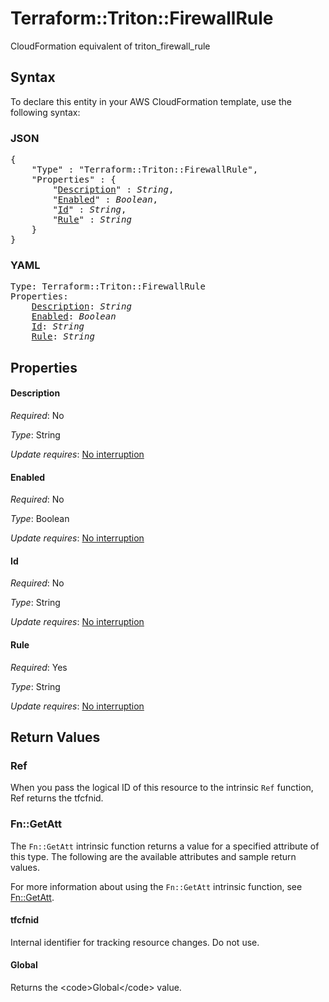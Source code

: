 # Terraform::Triton::FirewallRule

CloudFormation equivalent of triton_firewall_rule

## Syntax

To declare this entity in your AWS CloudFormation template, use the following syntax:

### JSON

<pre>
{
    "Type" : "Terraform::Triton::FirewallRule",
    "Properties" : {
        "<a href="#description" title="Description">Description</a>" : <i>String</i>,
        "<a href="#enabled" title="Enabled">Enabled</a>" : <i>Boolean</i>,
        "<a href="#id" title="Id">Id</a>" : <i>String</i>,
        "<a href="#rule" title="Rule">Rule</a>" : <i>String</i>
    }
}
</pre>

### YAML

<pre>
Type: Terraform::Triton::FirewallRule
Properties:
    <a href="#description" title="Description">Description</a>: <i>String</i>
    <a href="#enabled" title="Enabled">Enabled</a>: <i>Boolean</i>
    <a href="#id" title="Id">Id</a>: <i>String</i>
    <a href="#rule" title="Rule">Rule</a>: <i>String</i>
</pre>

## Properties

#### Description

_Required_: No

_Type_: String

_Update requires_: [No interruption](https://docs.aws.amazon.com/AWSCloudFormation/latest/UserGuide/using-cfn-updating-stacks-update-behaviors.html#update-no-interrupt)

#### Enabled

_Required_: No

_Type_: Boolean

_Update requires_: [No interruption](https://docs.aws.amazon.com/AWSCloudFormation/latest/UserGuide/using-cfn-updating-stacks-update-behaviors.html#update-no-interrupt)

#### Id

_Required_: No

_Type_: String

_Update requires_: [No interruption](https://docs.aws.amazon.com/AWSCloudFormation/latest/UserGuide/using-cfn-updating-stacks-update-behaviors.html#update-no-interrupt)

#### Rule

_Required_: Yes

_Type_: String

_Update requires_: [No interruption](https://docs.aws.amazon.com/AWSCloudFormation/latest/UserGuide/using-cfn-updating-stacks-update-behaviors.html#update-no-interrupt)

## Return Values

### Ref

When you pass the logical ID of this resource to the intrinsic `Ref` function, Ref returns the tfcfnid.

### Fn::GetAtt

The `Fn::GetAtt` intrinsic function returns a value for a specified attribute of this type. The following are the available attributes and sample return values.

For more information about using the `Fn::GetAtt` intrinsic function, see [Fn::GetAtt](https://docs.aws.amazon.com/AWSCloudFormation/latest/UserGuide/intrinsic-function-reference-getatt.html).

#### tfcfnid

Internal identifier for tracking resource changes. Do not use.

#### Global

Returns the &lt;code&gt;Global&lt;/code&gt; value.

